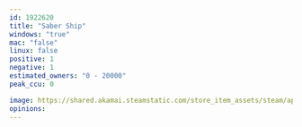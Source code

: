 ```yaml
---
id: 1922620
title: "Saber Ship"
windows: "true"
mac: "false"
linux: false
positive: 1
negative: 1
estimated_owners: "0 - 20000"
peak_ccu: 0

image: https://shared.akamai.steamstatic.com/store_item_assets/steam/apps/1922620/header.jpg?t=1719454800
opinions:
---
```


